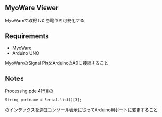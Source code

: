 ## MyoWare Viewer
MyoWareで取得した筋電位を可視化する

## Requirements
- [MyoWare](https://www.switch-science.com/catalog/2682/)
- Arduino UNO

MyoWareのSignal PinをArduinoのA0に接続すること

## Notes
Processing.pde 4行目の

```Processing
String portname = Serial.list()[3];
```

のインデックスを適宜コンソール表示に従ってArduino用ポートに変更すること